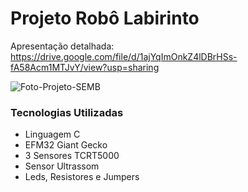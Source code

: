 # Projeto Robô Labirinto 

Apresentação detalhada: https://drive.google.com/file/d/1ajYqImOnkZ4lDBrHSs-fA58Acm1MTJvY/view?usp=sharing

![Foto-Projeto-SEMB](https://user-images.githubusercontent.com/72242547/160252466-87675966-8dc6-4267-b5c0-43809a09ec97.jpg)

### Tecnologias Utilizadas
- Linguagem C
- EFM32 Giant Gecko
- 3 Sensores TCRT5000
- Sensor Ultrassom
- Leds, Resistores e Jumpers 
